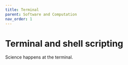 ```yaml
---
title: Terminal
parent: Software and Computation
nav_order: 1
---
```


# Terminal and shell scripting

Science happens at the terminal. 


